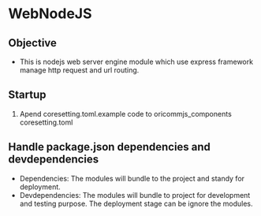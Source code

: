 # WebNodeJS

## Objective

- This is nodejs web server engine module which use express framework manage http request and url routing.

## Startup

1. Apend coresetting.toml.example code to oricommjs_components coresetting.toml

## Handle package.json dependencies and devdependencies

- Dependencies: The modules will bundle to the project and standy for deployment.
- Devdependencies: The modules will bundle to project for development and testing purpose. The deployment stage can be ignore the modules.

